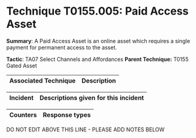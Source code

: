 # Technique T0155.005: Paid Access Asset

**Summary**: A Paid Access Asset is an online asset which requires a single payment for permanent access to the asset.

**Tactic**: TA07 Select Channels and Affordances           **Parent Technique:** T0155 Gated Asset


| Associated Technique | Description |
| --------- | ------------------------- |



| Incident | Descriptions given for this incident |
| -------- | -------------------- |



| Counters | Response types |
| -------- | -------------- |


DO NOT EDIT ABOVE THIS LINE - PLEASE ADD NOTES BELOW